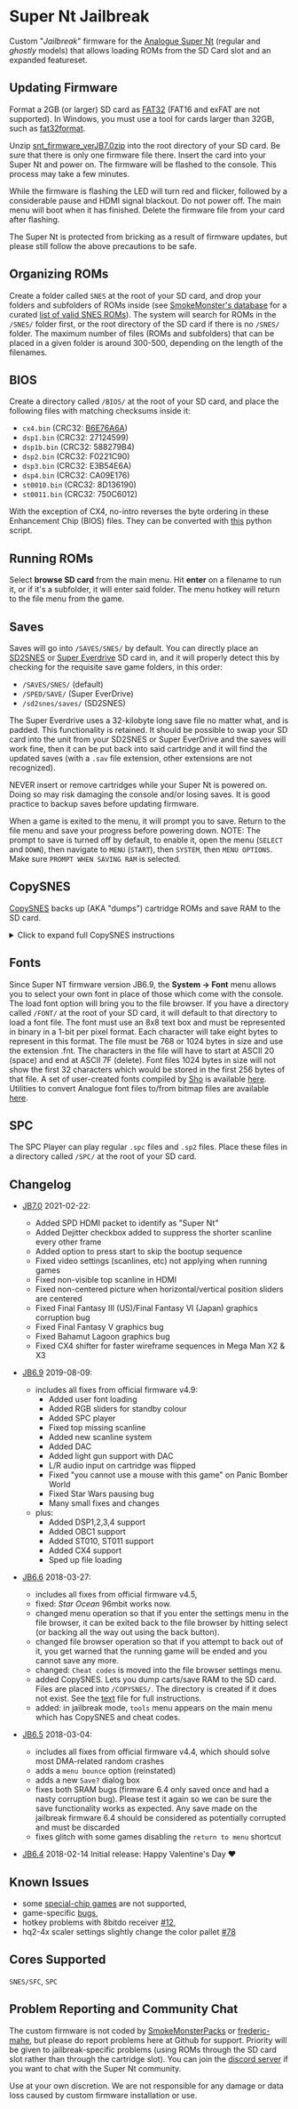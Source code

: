# Super Nt Jailbreak

Custom "*Jailbreak*" firmware for the [Analogue Super
Nt](https://www.analogue.co/pages/super-nt/) (regular and *ghostly*
models) that allows loading ROMs from the SD Card slot and an expanded
featureset.

## Updating Firmware 

Format a 2GB (or larger) SD card as
[FAT32](https://en.wikipedia.org/wiki/FAT32) (FAT16 and exFAT are not
supported). In Windows, you must use a tool for cards larger than
32GB, such as
[fat32format](http://www.ridgecrop.demon.co.uk/index.htm?guiformat.htm).

Unzip
[snt_firmware_verJB7.0zip](https://raw.githubusercontent.com/SmokeMonsterPacks/Super-NT-Jailbreak/master/firmware/snt_firmware_verJB7.0.zip)
into the root directory of your SD card.  Be sure that there is only
one firmware file there.  Insert the card into your Super Nt and power
on. The firmware will be flashed to the console. This process may take
a few minutes.

While the firmware is flashing the LED will turn red and flicker,
followed by a considerable pause and HDMI signal blackout.  Do not
power off.  The main menu will boot when it has finished. Delete the
firmware file from your card after flashing.

The Super Nt is protected from bricking as a result of firmware
updates, but please still follow the above precautions to be safe.

## Organizing ROMs

Create a folder called `SNES` at the root of your SD card, and drop
your folders and subfolders of ROMs inside (see [SmokeMonster's
database](https://github.com/SmokeMonsterPacks/EverDrive-Packs-Lists-Database)
for a curated [list of valid SNES
ROMs](https://github.com/SmokeMonsterPacks/EverDrive-Packs-Lists-Database/raw/master/EverDrive%20Pack%20SMDBs/Super%20EverDrive%20%26%20SD2SNES%20SMDB.txt)).
The system will search for ROMs in the `/SNES/` folder first, or the
root directory of the SD card if there is no `/SNES/` folder.  The
maximum number of files (ROMs and subfolders) that can be placed in a
given folder is around 300-500, depending on the length of the
filenames.

## BIOS

Create a directory called `/BIOS/` at the root of your SD card, and place the following files with matching checksums inside it:

- `cx4.bin` (CRC32: [B6E76A6A](https://datomatic.no-intro.org/index.php?page=show_record&s=49&n=3478))
- `dsp1.bin` (CRC32: 27124599)
- `dsp1b.bin` (CRC32: 588279B4)
- `dsp2.bin` (CRC32: F0221C90)
- `dsp3.bin` (CRC32: E3B54E6A)
- `dsp4.bin` (CRC32: CA09E176)
- `st0010.bin` (CRC32: 8D136190)
- `st0011.bin` (CRC32: 750C6012)

With the exception of CX4, no-intro reverses the byte ordering in these Enhancement Chip (BIOS) files.
They can be converted with [this](https://gist.github.com/tjanas/8495647a0c80f34ec131fdb438e296cb) python script.

## Running ROMs

Select **browse SD card** from the main menu.  Hit **enter** on a
filename to run it, or if it's a subfolder, it will enter said folder.
The menu hotkey will return to the file menu from the game.

## Saves

Saves will go into `/SAVES/SNES/` by default.  You can directly place
an [SD2SNES](http://sd2snes.de/) or [Super
Everdrive](https://krikzz.com/store/home/13-super-everdrive-v2.html)
SD card in, and it will properly detect this by checking for the
requisite save game folders, in this order:

- `/SAVES/SNES/` (default)
- `/SPED/SAVE/` (Super EverDrive)
- `/sd2snes/saves/` (SD2SNES)

The Super Everdrive uses a 32-kilobyte long save file no matter what,
and is padded.  This functionality is retained.  It should be possible
to swap your SD card into the unit from your SD2SNES or Super
EverDrive and the saves will work fine, then it can be put back into
said cartridge and it will find the updated saves (with a `.sav` file
extension, other extensions are not recognized).

NEVER insert or remove cartridges while your Super Nt is powered
on. Doing so may risk damaging the console and/or losing saves. It is
good practice to backup saves before updating firmware.

When a game is exited to the menu, it will prompt you to save. Return to
the file menu and save your progress before powering down. NOTE: The
prompt to save is turned off by default, to enable it, open the menu 
(`SELECT` and `DOWN`), then navigate to `MENU` (`START`), then `SYSTEM`, 
then `MENU OPTIONS`. Make sure `PROMPT WHEN SAVING RAM` is selected.

## CopySNES

[CopySNES](https://github.com/SmokeMonsterPacks/Super-NT-Jailbreak/releases/download/v6.6/CopySNES.Instructions.txt)
backs up (AKA "dumps") cartridge ROMs and save RAM to the SD card.

<details>
  <summary>Click to expand full CopySNES instructions</summary>
<BR>

CopySNES is designed to be an easy to use way to back up cartridge
ROMs and save RAM data. Most types of cartridges are supported, and if
it isn't specifically supported or for some reason the cartridge
header is bad, the settings can be changed.

How to use it:

* Power the system off
* Insert cartridge
* Power the system on
* Select `CopySNES` on the tools menu

At this point, CopySNES will query the cartridge and grab the header
and attempt to detect what kind of cartridge it is.

You have two options at this point:

1. hit `enter` to accept the settings and proceed to saving.
2. hit `start` to edit the detected settings

(note: editing the name will happen during the save step, skip to
`filename entry` below)

If you wish to edit the settings, use `up` and `down` to select one of
the settings, then use `left` and `right` to adjust it. You can select
between 32 kilobytes and 16 megabytes of ROM to dump, and between 0
(i.e. none) and 32 kilobytes of RAM.

Finally, you can select the type of mapper it is, i.e. LOROM, HIROM,
EXHIROM, or EXLOROM. There is also a `FLAT` setting which will let you
dump the entire SNES cartridge space if desired. `FLAT` starts at
address 00:0000 and will dump the specified amount of memory.

While you can dump say, 8 megabytes of LOROM or HIROM, doing so most
likely won't be very useful.

This `manual` mode is useful when dumping things that do not have a
valid or any header such as the *Game Genie* BIOS (it reports 0 kilobyte
of ROM and is actually 64 kilobytes) or the *Sufami Turbo* (again, it
reports 0 kilobyte of ROM even though it's really 1 megabyte).

When you are done adjusting the settings, and are ready to dump, hit
`select`.

Filename entry:

At this point the filename can be edited.  It will directly copy the
ROM header name in here. For some Japanese titles, there may be no
valid ASCII characters in the header (or if there's no header at all)
so any invalid characters for a filename are replaced with spaces. If
there's no name at all, it will default to "GAME".  Use `up`/`down` to
change the character's value and `left`/`right` to select a
character. Press `enter` to accept the filename and begin the dumping
process.

The game's actual size will be determined at this point (i.e. a
2-megabyte game reported in the header might only be 1.5 megabytes, so
this will be detected now).

Finally, the ROM and RAM are dumped to the SD card.

Now that the dump is complete, you are returned to the tools menu. The
system can be powered off and a new cartridge inserted to dump, and so
on until all the carts are dumped that you wish to dump.

The following things have been tested:

* LOROM   (ROM + RAM)
* HIROM   (ROM + RAM)
* EXHIROM (ROM + RAM)
* SDD-1   (ROM + RAM)
* SA-1    (ROM + RAM)
* CX4     (ROM)
* DSP1-4  (ROM + RAM)
* S-RTC   (ROM,  RAM is dumped but it is unknown if it works)
* ST010   (ROM)
* ST011   (ROM)
* ST018   (ROM)
* OBC-1   (ROM + RAM)
* SPC7110 (ROM + RAM, but RAM has not been verified to work)
* GSU-1/2 (ROM + RAM)

(note: for SuperFX (GSU), the RAM is always dumped as 64 kilobytes.
This is because games such as *Yoshi's Island* have RAM, but the
headers for all the games show 0 kilobyte of RAM.  This 'larger' RAM
will work with the major emulators, and can be trimmed down later if
needed.)


Note: Testing with `no$sns` it will not use the saves on certain games
such as *Chrono Trigger* I don't know why, the saves are good and work
on the Super NT itself.

</details>

## Fonts

Since Super NT firmware version JB6.9, the **System -> Font** menu allows you to select your own font in place of those which come with the console. The load font option will bring you to the file browser. If you have a directory called `/FONT/` at the root of your SD card, it will default to that directory to load a font file. The font must use an 8x8 text box and must be represented in binary in a 1-bit per pixel format. Each character will take eight bytes to represent in this format. The file must be 768 or 1024 bytes in size and use the extension .fnt. The characters in the file will have to start at ASCII 20 (space) and end at ASCII 7F (delete). Font files 1024 bytes in size will not show the first 32 characters which would be stored in the first 256 bytes of that file. A set of user-created fonts compiled by [Sho](https://archive.org/details/@zreport) is available [here](https://archive.org/details/shos-font-pack-v-3). Utilities to convert Analogue font files to/from bitmap files are available [here](https://archive.org/details/analogue-font-utilities).

## SPC

The SPC Player can play regular `.spc` files and `.sp2` files. Place these files in a directory called `/SPC/` at the root of your SD card.

## Changelog
- [JB7.0](https://github.com/SmokeMonsterPacks/Super-NT-Jailbreak/blob/master/firmware/snt_firmware_verJB7.0.zip) 2021-02-22:
  - Added SPD HDMI packet to identify as "Super Nt"
  - Added Dejitter checkbox added to suppress the shorter scanline every other frame
  - Added option to press start to skip the bootup sequence
  - Fixed video settings (scanlines, etc) not applying when running games
  - Fixed non-visible top scanline in HDMI
  - Fixed non-centered picture when horizontal/vertical position sliders are centered
  - Fixed Final Fantasy III (US)/Final Fantasy VI (Japan) graphics corruption bug
  - Fixed Final Fantasy V graphics bug
  - Fixed Bahamut Lagoon graphics bug
  - Fixed CX4 shifter for faster wireframe sequences in Mega Man X2 & X3

- [JB6.9](https://github.com/SmokeMonsterPacks/Super-NT-Jailbreak/raw/master/firmware/snt_firmware_verJB6.9.zip) 2019-08-09:
  - includes all fixes from official firmware v4.9:
    - Added user font loading
    - Added RGB sliders for standby colour
    - Added SPC player
    - Fixed top missing scanline
    - Added new scanline system
    - Added DAC
    - Added light gun support with DAC
    - L/R audio input on cartridge was flipped
    - Fixed "you cannot use a mouse with this game" on Panic Bomber World
    - Fixed Star Wars pausing bug
    - Many small fixes and changes
  - plus:
    - Added DSP1,2,3,4 support
    - Added OBC1 support
    - Added ST010, ST011 support
    - Added CX4 support
    - Sped up file loading
  
- [JB6.6](https://github.com/SmokeMonsterPacks/Super-NT-Jailbreak/releases/download/v6.6/snt_firmware_verJB6.6.bin) 2018-03-27:
  - includes all fixes from official firmware v4.5,
  - fixed: *Star Ocean* 96mbit works now.
  - changed menu operation so that if you enter the settings menu in
    the file browser, it can be exited back to the file browser by
    hitting select (or backing all the way out using the back button).
  - changed file browser operation so that if you attempt to back out
    of it, you get warned that the running game will be ended and you
    cannot save any more.
  - changed: `Cheat codes` is moved into the file browser settings
    menu.
  - added CopySNES. Lets you dump carts/save RAM to the SD card. Files
    are placed into `/COPYSNES/`. The directory is created if it does
    not exist. See the
    [text](https://github.com/SmokeMonsterPacks/Super-NT-Jailbreak/releases/download/v6.6/CopySNES.Instructions.txt)
    file for full instructions.
  - added: in jailbreak mode, `tools` menu appears on the main menu
    which has CopySNES and cheat codes.

- [JB6.5](https://github.com/SmokeMonsterPacks/Super-NT-Jailbreak/releases/download/v6.5/snt_firmware_verJB6.5.bin) 2018-03-04:
  - includes all fixes from official firmware v4.4, which should
    solve most DMA-related random crashes
  - adds a `menu bounce` option (reinstated)
  - adds a new `Save?` dialog box
  - fixes both SRAM bugs (firmware 6.4 only saved once and had a nasty
    corruption bug). Please test it again so we can be sure the save
    functionality works as expected. Any save made on the jailbreak
    firmware 6.4 should be considered as potentially corrupted and
    must be discarded
  - fixes glitch with some games disabling the `return to menu`
    shortcut
    
- [JB6.4](https://github.com/SmokeMonsterPacks/Super-NT-Jailbreak/releases/download/v6.4/snt_firmware_verJB6.4.bin) 2018-02-14 Initial release: Happy Valentine's Day :heart:

## Known Issues

- some [special-chip games](https://en.wikipedia.org/wiki/List_of_Super_NES_enhancement_chips#List_of_Super_NES_games_that_use_enhancement_chips) are not supported,
- game-specific [bugs](https://github.com/SmokeMonsterPacks/Super-NT-Jailbreak/issues?utf8=%E2%9C%93&q=is%3Aissue+is%3Aopen+glitches),
- hotkey problems with 8bitdo receiver [#12](https://github.com/SmokeMonsterPacks/Super-NT-Jailbreak/issues/51),
- hq2-4x scaler settings slightly change the color pallet [#78](https://github.com/SmokeMonsterPacks/Super-NT-Jailbreak/issues/78)

## Cores Supported

`SNES/SFC`, `SPC`

## Problem Reporting and Community Chat

The custom firmware is not coded by
[SmokeMonsterPacks](https://github.com/SmokeMonsterPacks) or
[frederic-mahe](https://github.com/frederic-mahe), but please do
report problems here at Github for support. Priority will be given to
jailbreak-specific problems (using ROMs through the SD card slot
rather than through the cartridge slot). You can join the [discord
server](https://discord.gg/aCcDhVtmYg) if you want to chat with the Super
Nt community.

Use at your own discretion. We are not responsible for any damage 
or data loss caused by custom firmware installation or use.
